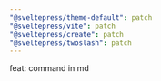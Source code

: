 ```yaml
---
"@sveltepress/theme-default": patch
"@sveltepress/vite": patch
"@sveltepress/create": patch
"@sveltepress/twoslash": patch
---
```


feat: command in md
